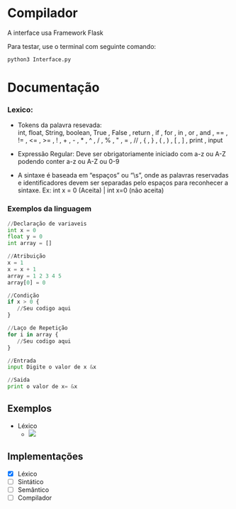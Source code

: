 # Compilador
A interface usa Framework Flask

Para testar, use o terminal com seguinte comando:
```
python3 Interface.py 
```
# Documentação
   ### Lexico:
   - Tokens da palavra resevada:      
   int, float, String, boolean, True , False , return , if , for ,  in , or , and , == , != ,
   <= , >= , ! , + , - , * , ^ , / , % , " , = , // , { , } , ( , ) , [ , ] , print , input 
   - Expressão Regular:
   Deve ser obrigatoriamente iniciado com a-z ou A-Z podendo conter a-z ou A-Z ou 0-9
   

- A sintaxe é baseada em “espaços” ou “\s”, onde as palavras reservadas e identificadores devem ser separadas pelo espaços para reconhecer a sintaxe. Ex: int x = 0 (Aceita) | int x=0 (não aceita)


### Exemplos da linguagem
```python
//Declaração de variaveis
int x = 0
float y = 0
int array = []

//Atribuição
x = 1
x = x + 1
array = 1 2 3 4 5
array[0] = 0

//Condição
if x > 0 {
   //Seu codigo aqui
}

//Laço de Repetição
for i in array {
   //Seu codigo aqui
}

//Entrada
input Digite o valor de x &x

//Saida
print o valor de x= &x
```
## Exemplos

* Léxico
    * ![](https://media.giphy.com/media/XE7obhdNoO0HvFnNEl/giphy.gif)
 ## Implementações
  - [x] Léxico
  - [ ] Sintático
  - [ ] Semântico
  - [ ] Compilador
